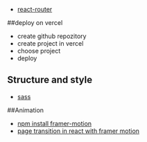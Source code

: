 - [react-router](https://www.w3schools.com/react/react_router.asp)

##deploy on vercel

- create github repozitory
- create project in vercel
- choose project
- deploy

## Structure and style

- [sass](https://create-react-app.dev/docs/adding-a-sass-stylesheet/)

##Animation

- [npm install framer-motion](https://www.npmjs.com/package/framer-motion)
- [page transition in react with framer motion](https://www.section.io/engineering-education/page-transition-in-react-using-framer-motion/)
